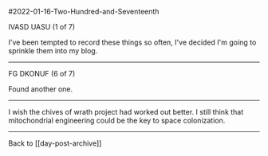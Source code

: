 #2022-01-16-Two-Hundred-and-Seventeenth

IVASD UASU (1 of 7)

I've been tempted to record these things so often, I've decided I'm going to sprinkle them into my blog.

---
FG DKONUF (6 of 7)

Found another one.

---
I wish the chives of wrath project had worked out better.  I still think that mitochondrial engineering could be the key to space colonization.

---
Back to [[day-post-archive]]